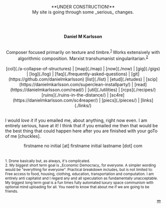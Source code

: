 <center>**<span class="blinking">UNDER CONSTRUCTION!</span>**</center>
<center><span class="blinking">My site is going through some _serious_ changes.</span></center><br>

<br><center>**Daniel M Karlsson**</center><br>
<center>Composer focused primarily on texture and timbre.<sup><a href="#fn1" id="ref1">1</a></sup>  
Works extensively with algorithmic composition.  
Marxist transhumanist singularitarian.<sup><a href="#fn2" id="ref2">2</a></sup></center><br>
<center>
[col](./a-collapse-of-structures) | 
[map](./map) | 
[now](./now) |
<!--[pcs](./pieces) |--> 
[gig](./gigs) | 
[log](./log) | 
[faq](./frequently-asked-questions) | 
[git](https://github.com/danielmkarlsson)  
[list](./list) | 
[etud](./etudes) | 
[scip](https://danielmkarlsson.com/superclean-installparty/) |
[read](https://danielmkarlsson.com/read/) |
<!--[rigs](./rigs/) |-->
[util](./utilities) | 
[rcps](./recipes/)    
[ruins](./ruins-in-the-distance/) |
[sc4re](https://danielmkarlsson.com/sc4reaper/) |
[piecs](./pieces/) |
[links](./links/)  

<link rel="me" href="[https://social.ordinal.garden/@t36s]" />

</center>


<!--<p>-->

<!--Below is the track that I think is my strongest work at present. If you are-->
<!--pressed for time then I think you should start there.-->

<div class="dmk-player" data-playlist="indexPlaylist/index.json"></div> <br> 
<!--If you'd like to read some text I wrote about that piece, then click the link-->
<!--above that says col. There are some other links around there that I made for-->
<!--other pieces and projects I've done in the past. Those are still valid as-->
<!--representative examples of the kind of music that I make.-->

<!--</p>-->

I would _love it_ if you emailed me, about anything, right now even. I am
entirely serious, have at it! I think that if you emailed me then that would be
the best thing that could happen here after you are finished with your goTo of
me [chuckles].

<center>firstname no initial [at] firstname initial lastname [dot] com</center>
<br>

<br>

<div class="footnotes">

<div><sup id="fn1">1. Drone basically but, as always, it's
complicated.</sup></div> <div><sup id="fn2">2. My biggest short term goal is
_Economic Democracy_ for everyone. A simpler wording would be "everything for
everyone". Practical breakdown includes, but is not limited to: Free access to
food, housing, clothing, education, transportation and computation. I am
entirely anti capitalist and I regard any and all speculation as fundamentally
unacceptable. My biggest long term goal is a fun times fully automated luxury
space communism with optional mind uploading for all. You need to know that
about me if we are going to be friends.</sup></div>

</div>

<style>.playlist { display: none; }</style>

<script async type="text/javascript" src="/player/dmk-player.js?v=5"></script>
<script>
window.addEventListener('load', function () {
  var elements = document.getElementsByClassName('dmk-player');
  var players = Array.from(elements).map(function (el) {
    if (el.dataset) {
      var rootUrl = window.location.origin;
      var playlist = el.dataset.playlist;
      var isVideo = !!el.dataset.isVideo;
      var layout = {
        title: true,
        elapsedTime: false
      };
      var options = {
        playlist: playlist,
        isVideo: isVideo,
        rootUrl: rootUrl
      };
      return new DMKPlayer(el, options, layout);
    }
  });
  players.forEach(function (player, index) {
    player.index = index;
    player.on('play', function () {
      players.forEach(function (p) {
        if (p.index !== player.index && p.isPlaying) {
          p.stop();
        }
      });
    });
  });
});

// <script src="audio-player.js"></script>
</script>

<script>
function goToURL() {
    var links = [
        "./a-collapse-of-structures/",
        "./map/",
        "./now/",
        "./ruins-in-the-distance",
        "./gigs",
        "./log",
        "./log",
        "./frequently-asked-questions",
        "./list",
        "./etudes",
        "./sc4reaper",
        "./superclean-installparty",
        "./utilities",
        "./recipes",
        "./pieces",
        "./links",
        "./mecha-geriatric",
    ];

    // get a random number between 0 and the number of links
    var randIdx = Math.round(Math.random() * (links.length - 1));
    // construct the link to be opened
    var root = window.location.protocol + '//' + window.location.host;
    var link = root + '/' + links[randIdx];

    document.location.href = link;
};
</script>

<p align="right">
<a href="#" onClick="goToURL()">∞</a>
</p>

<script>
//<p align="left">
//<button1 onclick="darkMode()">°</button1>
//</p>
</script>

<script>
function darkMode() {
   var element = document.body;
   element.classList.toggle("dark-mode");
}
</script>

<br>
<br>

